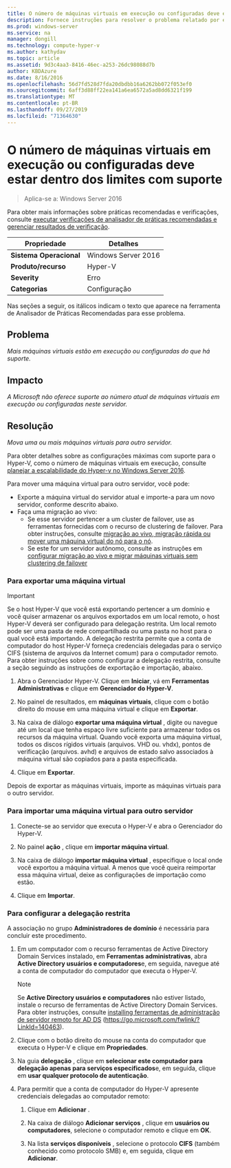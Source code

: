 ```yaml
---
title: O número de máquinas virtuais em execução ou configuradas deve estar dentro dos limites com suporte
description: Fornece instruções para resolver o problema relatado por essa regra de Analisador de Práticas Recomendadas.
ms.prod: windows-server
ms.service: na
manager: dongill
ms.technology: compute-hyper-v
ms.author: kathydav
ms.topic: article
ms.assetid: 9d3c4aa3-8416-46ec-a253-26dc98088d7b
author: KBDAzure
ms.date: 8/16/2016
ms.openlocfilehash: 56d7fd528d7fda20dbdbb16a6262bb072f053ef0
ms.sourcegitcommit: 6aff3d88ff22ea141a6ea6572a5ad8dd6321f199
ms.translationtype: MT
ms.contentlocale: pt-BR
ms.lasthandoff: 09/27/2019
ms.locfileid: "71364630"
---
```

# <a name="the-number-of-running-or-configured-virtual-machines-must-be-within-supported-limits"></a>O número de máquinas virtuais em execução ou configuradas deve estar dentro dos limites com suporte

>Aplica-se a: Windows Server 2016

Para obter mais informações sobre práticas recomendadas e verificações, consulte [executar verificações de analisador de práticas recomendadas e gerenciar resultados de verificação](https://go.microsoft.com/fwlink/p/?LinkID=223177).  
  
|Propriedade|Detalhes|  
|-|-|  
|**Sistema Operacional**|Windows Server 2016|  
|**Produto/recurso**|Hyper-V|  
|**Severity**|Erro  
|**Categorias**|Configuração|  
  
Nas seções a seguir, os itálicos indicam o texto que aparece na ferramenta de Analisador de Práticas Recomendadas para esse problema.  
  
## <a name="issue"></a>Problema  
*Mais máquinas virtuais estão em execução ou configuradas do que há suporte.*  
  
## <a name="impact"></a>Impacto  
*A Microsoft não oferece suporte ao número atual de máquinas virtuais em execução ou configuradas neste servidor.*  
  
## <a name="resolution"></a>Resolução  
*Mova uma ou mais máquinas virtuais para outro servidor.*  
  
Para obter detalhes sobre as configurações máximas com suporte para o Hyper-V, como o número de máquinas virtuais em execução, consulte [planejar a escalabilidade do Hyper-v no Windows Server 2016](../plan/Plan-for-Hyper-V-scalability-in-Windows-Server-2016.md).  
  
Para mover uma máquina virtual para outro servidor, você pode:  
  
- Exporte a máquina virtual do servidor atual e importe-a para um novo servidor, conforme descrito abaixo.   
- Faça uma migração ao vivo:   
    - Se esse servidor pertencer a um cluster de failover, use as ferramentas fornecidas com o recurso de clustering de failover. Para obter instruções, consulte [migração ao vivo, migração rápida ou mover uma máquina virtual do nó para o nó](https://go.microsoft.com/fwlink/?LinkID=181519).  
    - Se este for um servidor autônomo, consulte as instruções em [configurar migração ao vivo e migrar máquinas virtuais sem clustering de failover](https://technet.microsoft.com//library/jj134199(v=ws.11).aspx)  
  
### <a name="to-export-a-virtual-machine"></a>Para exportar uma máquina virtual  
  
   > [!IMPORTANT]  
   > Se o host Hyper-V que você está exportando pertencer a um domínio e você quiser armazenar os arquivos exportados em um local remoto, o host Hyper-V deverá ser configurado para delegação restrita. Um local remoto pode ser uma pasta de rede compartilhada ou uma pasta no host para o qual você está importando. A delegação restrita permite que a conta de computador do host Hyper-V forneça credenciais delegadas para o serviço CIFS (sistema de arquivos da Internet comum) para o computador remoto. Para obter instruções sobre como configurar a delegação restrita, consulte a seção seguindo as instruções de exportação e importação, abaixo.  
  
1.  Abra o Gerenciador Hyper-V. Clique em **Iniciar**, vá em **Ferramentas Administrativas** e clique em **Gerenciador do Hyper-V**.  
  
2.  No painel de resultados, em **máquinas virtuais**, clique com o botão direito do mouse em uma máquina virtual e clique em **Exportar**.  
  
3.  Na caixa de diálogo **exportar uma máquina virtual** , digite ou navegue até um local que tenha espaço livre suficiente para armazenar todos os recursos da máquina virtual. Quando você exporta uma máquina virtual, todos os discos rígidos virtuais (arquivos. VHD ou. vhdx), pontos de verificação (arquivos. avhd) e arquivos de estado salvo associados à máquina virtual são copiados para a pasta especificada.  
  
4.  Clique em **Exportar**.  
  
Depois de exportar as máquinas virtuais, importe as máquinas virtuais para o outro servidor.  
  
### <a name="to-import-a-virtual-machine-to-another-server"></a>Para importar uma máquina virtual para outro servidor  
  
1.  Conecte-se ao servidor que executa o Hyper-V e abra o Gerenciador do Hyper-V.  
  
2.  No painel **ação** , clique em **importar máquina virtual**.  
  
3.  Na caixa de diálogo **importar máquina virtual** , especifique o local onde você exportou a máquina virtual. A menos que você queira reimportar essa máquina virtual, deixe as configurações de importação como estão.  
  
4.  Clique em **Importar**.  
  
### <a name="to-configure-constrained-delegation"></a>Para configurar a delegação restrita  
  
A associação no grupo **Administradores de domínio** é necessária para concluir este procedimento.  
  
1.  Em um computador com o recurso ferramentas de Active Directory Domain Services instalado, em **Ferramentas administrativas**, abra **Active Directory usuários e computadores**e, em seguida, navegue até a conta de computador do computador que executa o Hyper-V.  
  
    > [!NOTE]  
    > Se **Active Directory usuários e computadores** não estiver listado, instale o recurso de ferramentas de Active Directory Domain Services. Para obter instruções, consulte [installing ferramentas de administração de servidor remoto for AD DS](https://go.microsoft.com/fwlink/?LinkId=140463) (https://go.microsoft.com/fwlink/?LinkId=140463).  
  
2.  Clique com o botão direito do mouse na conta do computador que executa o Hyper-V e clique em **Propriedades**.  
  
3.  Na guia **delegação** , clique em **selecionar este computador para delegação apenas para serviços especificados**e, em seguida, clique em **usar qualquer protocolo de autenticação**.  
  
4.  Para permitir que a conta de computador do Hyper-V apresente credenciais delegadas ao computador remoto:  
  
    1.  Clique em **Adicionar** .  
  
    2.  Na caixa de diálogo **Adicionar serviços** , clique em **usuários ou computadores**, selecione o computador remoto e clique em **OK**.  
  
    3.  Na lista **serviços disponíveis** , selecione o protocolo **CIFS** (também conhecido como protocolo SMB) e, em seguida, clique em **Adicionar**.  
  
  
  


